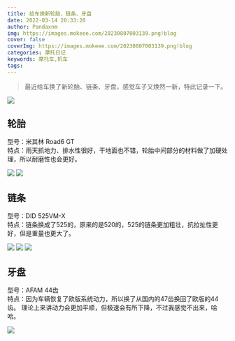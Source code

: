 ```yaml
---
title: 给车换新轮胎、链条、牙盘
date: 2022-03-14 20:33:20
author: Pandaxnm
img: https://images.mokeee.com/20230807003139.png!blog
cover: false
coverImg: https://images.mokeee.com/20230807003139.png!blog
categories: 摩托日记
keywords: 摩托车,机车
tags:
---
```

> 最近给车换了新轮胎、链条、牙盘，感觉车子又焕然一新，特此记录一下。
<!-- more -->
![](https://images.mokeee.com/20230807003139.png!blog?imageMogr2/auto-orient)

## 轮胎
型号：米其林 Road6 GT  
特点：雨天抓地力、排水性很好，干地面也不错，轮胎中间部分的材料做了加硬处理，所以耐磨性也会更好。

![](https://images.mokeee.com/20230807004543.jpg!blog?imageMogr2/auto-orient)
![](https://images.mokeee.com/20230807003649.png!blog?imageMogr2/auto-orient)


## 链条
型号：DID 525VM-X  
特点：链条换成了525的，原来的是520的，525的链条更加粗壮，抗拉扯性更好，但是重量也更大了。

![](https://images.mokeee.com/20230807003142.png)
![](https://images.mokeee.com/20230807003141.png)
![](https://images.mokeee.com/20230807003140.png)


## 牙盘
型号：AFAM 44齿  
特点：因为车辆恢复了欧版系统动力，所以换了从国内的47齿换回了欧版的44齿。
理论上来讲动力会更加平顺，但极速会有所下降，不过我感觉不出来，哈哈。

![](https://images.mokeee.com/20230807003934.JPG)


